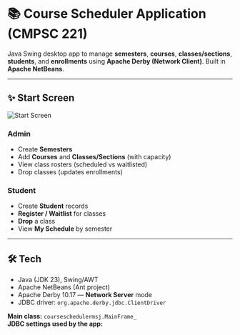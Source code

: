 # 📚 Course Scheduler Application (CMPSC 221)

Java Swing desktop app to manage **semesters**, **courses**, **classes/sections**, **students**, and **enrollments** using **Apache Derby (Network Client)**. Built in **Apache NetBeans**.

---

## ✨ Start Screen
![Start Screen](screenshots/start-screen.png)

### Admin
- Create **Semesters**
- Add **Courses** and **Classes/Sections** (with capacity)
- View class rosters (scheduled vs waitlisted)
- Drop classes (updates enrollments)

### Student
- Create **Student** records
- **Register / Waitlist** for classes
- **Drop** a class
- View **My Schedule** by semester

---

## 🛠 Tech
- Java (JDK 23), Swing/AWT
- Apache NetBeans (Ant project)
- Apache Derby 10.17 — **Network Server** mode
- JDBC driver: `org.apache.derby.jdbc.ClientDriver`

**Main class:** `courseschedulermsj.MainFrame_`  
**JDBC settings used by the app:**
